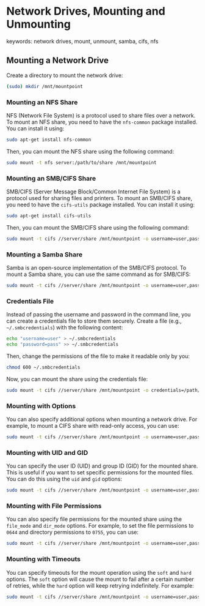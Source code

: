 # Network Drives, Mounting and Unmounting
keywords: network drives, mount, unmount, samba, cifs, nfs

## Mounting a Network Drive

Create a directory to mount the network drive:
```bash
(sudo) mkdir /mnt/mountpoint
```
### Mounting an NFS Share
NFS (Network File System) is a protocol used to share files over a network. To mount an NFS share, you need to have the `nfs-common` package installed. You can install it using:
```bash
sudo apt-get install nfs-common
```
Then, you can mount the NFS share using the following command:
```bash
sudo mount -t nfs server:/path/to/share /mnt/mountpoint
```
### Mounting an SMB/CIFS Share
SMB/CIFS (Server Message Block/Common Internet File System) is a protocol used for sharing files and printers. To mount an SMB/CIFS share, you need to have the `cifs-utils` package installed. You can install it using:
```bash
sudo apt-get install cifs-utils
```
Then, you can mount the SMB/CIFS share using the following command:
```bash
sudo mount -t cifs //server/share /mnt/mountpoint -o username=user,password=pass
```

### Mounting a Samba Share
Samba is an open-source implementation of the SMB/CIFS protocol. To mount a Samba share, you can use the same command as for SMB/CIFS:
```bash
sudo mount -t cifs //server/share /mnt/mountpoint -o username=user,password=pass
```
### Credentials File
Instead of passing the username and password in the command line, you can create a credentials file to store them securely. Create a file (e.g., `~/.smbcredentials`) with the following content:
```bash
echo "username=user" > ~/.smbcredentials
echo "password=pass" >> ~/.smbcredentials
```
Then, change the permissions of the file to make it readable only by you:
```bash
chmod 600 ~/.smbcredentials
```
Now, you can mount the share using the credentials file:
```bash
sudo mount -t cifs //server/share /mnt/mountpoint -o credentials=/path/to/.smbcredentials
```
### Mounting with Options
You can also specify additional options when mounting a network drive. For example, to mount a CIFS share with read-only access, you can use:
```bash
sudo mount -t cifs //server/share /mnt/mountpoint -o username=user,password=pass,ro
```
### Mounting with UID and GID
You can specify the user ID (UID) and group ID (GID) for the mounted share. This is useful if you want to set specific permissions for the mounted files. You can do this using the `uid` and `gid` options:
```bash
sudo mount -t cifs //server/share /mnt/mountpoint -o username=user,password=pass,uid=1000,gid=1000
```
### Mounting with File Permissions
You can also specify file permissions for the mounted share using the `file_mode` and `dir_mode` options. For example, to set the file permissions to `0644` and directory permissions to `0755`, you can use:
```bash
sudo mount -t cifs //server/share /mnt/mountpoint -o username=user,password=pass,file_mode=0644,dir_mode=0755
```
### Mounting with Timeouts
You can specify timeouts for the mount operation using the `soft` and `hard` options. The `soft` option will cause the mount to fail after a certain number of retries, while the `hard` option will keep retrying indefinitely. For example:
```bash
sudo mount -t cifs //server/share /mnt/mountpoint -o username=user,password=pass,soft,retry=3
```

